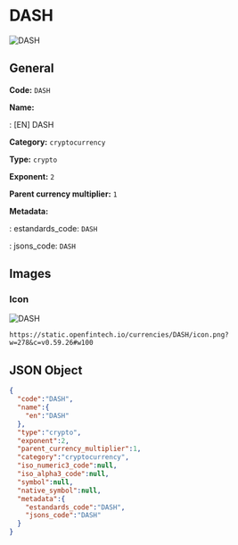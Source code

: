 
# DASH 
![DASH](https://static.openfintech.io/currencies/DASH/icon.png?w=278&c=v0.59.26#w100)  

## General 
 
**Code:** `DASH` 
 
**Name:** 
 
:	[EN] DASH 
 
**Category:** `cryptocurrency` 
 
**Type:** `crypto` 
 
**Exponent:** `2` 
 
**Parent currency multiplier:** `1` 
 
**Metadata:** 
 
:	estandards_code: `DASH` 
 
:	jsons_code: `DASH` 
 

## Images 

### Icon 
 
![DASH](https://static.openfintech.io/currencies/DASH/icon.png?w=278&c=v0.59.26#w100)  

```
https://static.openfintech.io/currencies/DASH/icon.png?w=278&c=v0.59.26#w100
```  

## JSON Object 

```json
{
  "code":"DASH",
  "name":{
    "en":"DASH"
  },
  "type":"crypto",
  "exponent":2,
  "parent_currency_multiplier":1,
  "category":"cryptocurrency",
  "iso_numeric3_code":null,
  "iso_alpha3_code":null,
  "symbol":null,
  "native_symbol":null,
  "metadata":{
    "estandards_code":"DASH",
    "jsons_code":"DASH"
  }
}
```  
